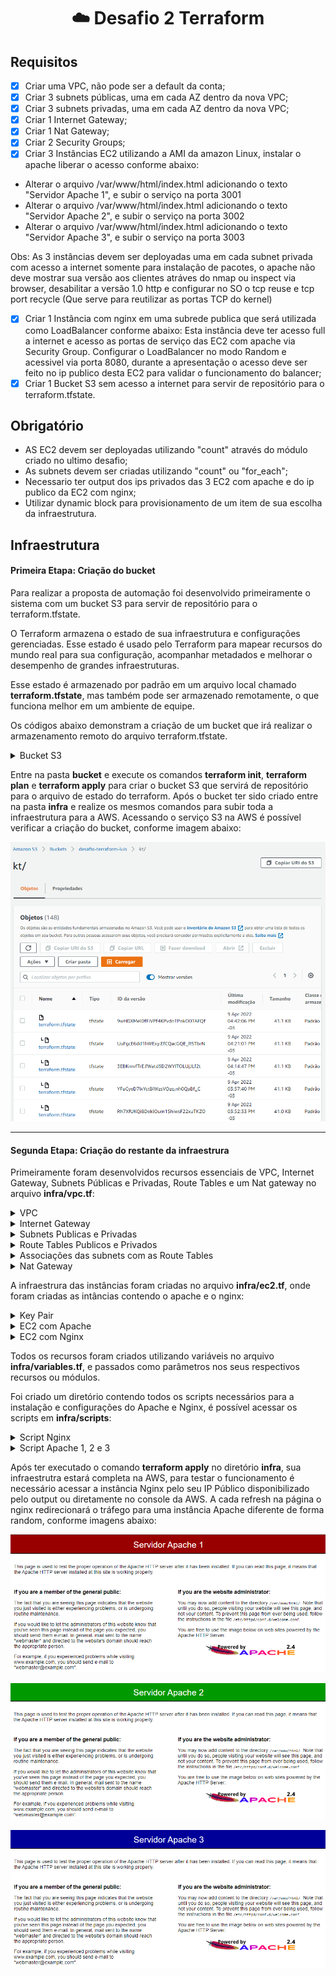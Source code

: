 <h1 align="center">
    <a>☁️ Desafio 2 Terraform</a>
</h1>

## Requisitos

- [x] Criar uma VPC, não pode ser a default da conta;
- [x] Criar 3 subnets públicas, uma em cada AZ dentro da nova VPC;
- [x] Criar 3 subnets privadas, uma em cada AZ dentro da nova VPC;
- [x] Criar 1 Internet Gateway;
- [x] Criar 1 Nat Gateway;
- [x] Criar 2 Security Groups;
- [x] Criar 3 Instâncias EC2 utilizando a AMI da amazon Linux, instalar o apache liberar o acesso conforme abaixo:
- Alterar o arquivo /var/www/html/index.html adicionando o texto "Servidor Apache 1", e subir o serviço na porta 3001
- Alterar o arquivo /var/www/html/index.html adicionando o texto "Servidor Apache 2", e subir o serviço na porta 3002
- Alterar o arquivo /var/www/html/index.html adicionando o texto "Servidor Apache 3", e subir o serviço na porta 3003

Obs: As 3 instâncias devem ser deployadas uma em cada subnet privada com acesso a internet somente para instalação de pacotes, o apache não deve mostrar sua versão aos clientes atráves do nmap ou inspect via browser, desabilitar a versão 1.0 http e configurar no SO o tcp reuse e tcp port recycle (Que serve para reutilizar as portas TCP do kernel)
- [x] Criar 1 Instância com nginx em uma subrede publica que será utilizada como LoadBalancer conforme abaixo: Esta instância deve ter acesso full a internet e acesso as portas de serviço das EC2 com apache via Security Group. Configurar o LoadBalancer no modo Random e acessivel via porta 8080, durante a apresentação o acesso deve ser feito no ip publico desta EC2 para validar o funcionamento do balancer;
- [x] Criar 1 Bucket S3 sem acesso a internet para servir de repositório para o terraform.tfstate.

## Obrigatório

- AS EC2 devem ser deployadas utilizando "count" através do módulo criado no ultimo desafio;
- As subnets devem ser criadas utilizando "count" ou "for_each";
- Necessario ter output dos ips privados das 3 EC2 com apache e do ip publico da EC2 com nginx;
- Utilizar dynamic block para provisionamento de um item de sua escolha da infraestrutura.

## Infraestrutura

#### Primeira Etapa: Criação do bucket 

Para realizar a proposta de automação foi desenvolvido primeiramente o sistema com um bucket S3 para servir de repositório para o terraform.tfstate.

O Terraform armazena o estado de sua infraestrutura e configurações gerenciadas. Esse estado é usado pelo Terraform para mapear recursos do mundo real para sua configuração, acompanhar metadados e melhorar o desempenho de grandes infraestruturas.

Esse estado é armazenado por padrão em um arquivo local chamado **terraform.tfstate**, mas também pode ser armazenado remotamente, o que funciona melhor em um ambiente de equipe.

Os códigos abaixo demonstram a criação de um bucket que irá realizar o armazenamento remoto do arquivo terraform.tfstate.

<details><summary>Bucket S3</summary>

Primeiramente é necessário criar o bucket que irá armazenar o arquivo no **bucket/main.tf**.

```js
resource "aws_s3_bucket" "kt-terraform" {
  bucket = "desafio-terraform-luis" 

  
  versioning {
    enabled = true
  }
  
  tags = {
    Description = "Armazenamento do arquivo do terraform.tfstate"
    ManagedBy   = "Terraform"
    Owner       = "Luis Campos"
    CreatedAt   = "2022-02-05"
  }
}

```
No arquivo **infra/main.tf** é criado o backend que irá popular o bucket S3.

```js
terraform {

  required_providers {
    aws = {
      source  = "hashicorp/aws"
      version = "3.23.0"
    }
  }
  
  backend "s3" {
    bucket  = "desafio-terraform-luis"
    key     = "kt/terraform.tfstate"
    region  = "us-east-1"
    profile = "desafio2"
  }
}
```
</details>

<p></p>

Entre na pasta **bucket** e execute os comandos **terraform init**, **terraform plan** e **terraform apply** para criar o bucket S3 que servirá de repositório para o arquivo de estado do terraform. Após o bucket ter sido criado entre na pasta **infra** e realize os mesmos comandos para subir toda a infraestrutura para a AWS.
Acessando o serviço S3 na AWS é possível verificar a criação do bucket, conforme imagem abaixo:

<p></p>

<p align="center">
  <img <img src="/infra/imagens/s3.png">
</p>

---
#### Segunda Etapa: Criação do restante da infraestrura 

Primeiramente foram desenvolvidos recursos essenciais de VPC, Internet Gateway, Subnets Públicas e Privadas, Route Tables e um Nat gateway no arquivo **infra/vpc.tf**:
<details><summary>VPC</summary>

```js

# Criação da VPC
resource "aws_vpc" "vpc" {
  cidr_block = "192.168.0.0/16"
  tags       = merge(local.common_tags, { Name = "Terraform VPC" })
}

```
<p></p>
</details>

<details><summary>Internet Gateway</summary>

```js

# Criação do Internet Gateway
resource "aws_internet_gateway" "igtw" {
  vpc_id = aws_vpc.vpc.id
  tags   = merge(local.common_tags, { Name = "Terraform IGW" })
}

```
<p></p>
</details>

<details><summary>Subnets Publicas e Privadas</summary>

```js

# Criação das subnets públicas
resource "aws_subnet" "pub_subnet" {
  count                   = length(var.public_subnet_ip)
  vpc_id                  = aws_vpc.vpc.id
  availability_zone       = var.azs[count.index]
  cidr_block              = var.public_subnet_ip[count.index]
  map_public_ip_on_launch = true
  tags                    = merge(local.common_tags, { Name = "Public Subnet ${count.index + 1}" })
}

# Criação das subnets privadas
resource "aws_subnet" "pvt_subnet" {
  count             = length(var.private_subnet_ip)
  vpc_id            = aws_vpc.vpc.id
  availability_zone = var.azs[count.index]
  cidr_block        = var.private_subnet_ip[count.index]
  tags              = merge(local.common_tags, { Name = "Private Subnet ${count.index + 1}" })
}
```
<p></p>
</details>

<details><summary>Route Tables Publicos e Privados</summary>

```js

# Criação da Route Table Public
resource "aws_route_table" "public" {
  vpc_id = aws_vpc.vpc.id

  route {
    cidr_block = "0.0.0.0/0"
    gateway_id = aws_internet_gateway.igtw.id
  }

  tags = merge(local.common_tags, { Name = "Route Table Public" })
}

# Criação da Route Table Private
resource "aws_route_table" "private" {
  vpc_id = aws_vpc.vpc.id

  route {
    cidr_block = "0.0.0.0/0"
    gateway_id = aws_nat_gateway.nat.id
  }

  tags = merge(local.common_tags, { Name = "Route Table Private" })
}
```
<p></p>
</details>

<details><summary>Associações das subnets com as Route Tables</summary>

```js

# Criação da associação das Subnets na Route Table Publica
resource "aws_route_table_association" "pub_association" {
  count          = length(var.public_subnet_ip)
  subnet_id      = aws_subnet.pub_subnet[count.index].id
  route_table_id = aws_route_table.public.id
}

# Criação da associação das Subnets na Route Table Privada
resource "aws_route_table_association" "pvt_association" {
  count          = length(var.private_subnet_ip)
  subnet_id      = aws_subnet.pvt_subnet[count.index].id
  route_table_id = aws_route_table.private.id
}

```
<p></p>
</details>

<details><summary>Nat Gateway</summary>

```js

resource "aws_eip" "this" {
  vpc = true
}

# Criação do Nat Gateway
resource "aws_nat_gateway" "nat" {
  allocation_id = aws_eip.this.id
  subnet_id     = aws_subnet.pub_subnet[1].id

  tags = {
    Name = "gw NAT"
  }

  # To ensure proper ordering, it is recommended to add an explicit dependency
  # on the Internet Gateway for the VPC.
  depends_on = [aws_internet_gateway.igtw]
}

```
<p></p>
</details>

<p></p>

A infraestrura das instâncias foram criadas no arquivo **infra/ec2.tf**, onde foram criadas as intâncias contendo o apache e o nginx:

<details><summary>Key Pair</summary>

```js

# Criação da key pair
resource "aws_key_pair" "my_key" {
  key_name   = "aws_key"
  public_key = file(pathexpand("~/.ssh/id_rsa.pub"))
}

```
<p></p>
</details>

<details><summary>EC2 com Apache</summary>

```js

# Criação das EC2 com Apache instalado
module "aws_instance_ec2_apache" {
  source = "./module_apache"

  count                  = length(var.private_subnet_ip)
  ami                    = var.ami
  instance_type          = var.instance_type
  key_name               = aws_key_pair.my_key.key_name
  vpc_security_group_ids = [aws_security_group.ec2_rules_apache.id]
  subnet_id              = aws_subnet.pvt_subnet[count.index].id
  private_ip             = var.private_ip[count.index]
  user_data              = file(var.server_apache[count.index])

  tags = merge(local.common_tags, { Name = "Instance Apache ${count.index + 1}" })
}

```
<p></p>
</details>

<details><summary>EC2 com Nginx</summary>

```js

# Criação das EC2 com Nginx instalado
module "aws_instance_ec2_nginx" {
  source = "./module_nginx"

  ami                    = var.ami
  instance_type          = var.instance_type
  key_name               = aws_key_pair.my_key.key_name
  vpc_security_group_ids = [aws_security_group.ec2_rules_nginx.id]
  subnet_id              = aws_subnet.pub_subnet[0].id
  user_data              = file("./scripts/nginx.sh")

  tags = merge(local.common_tags, { Name = "Instance Nginx" })
}

```
<p></p>
</details>

<p></p>

Todos os recursos foram criados utilizando variáveis no arquivo **infra/variables.tf**, e passados como parâmetros nos seus respectivos recursos ou módulos.

<p></p>

Foi criado um diretório contendo todos os scripts necessários para a instalação e configurações do Apache e Nginx, é possível acessar os scripts em **infra/scripts**:

<p></p>

<details><summary>Script Nginx</summary>

```js

#!/bin/bash
sudo su
sudo yum update -y
sudo amazon-linux-extras install nginx1.12 -y
sudo systemctl start nginx

ssh-keygen -t rsa -f /home/oracle/.ssh/id_rsa -q -P ""
echo "" > /home/ec2-user/.ssh/id_rsa

chmod 400 /home/ec2-user/.ssh/id_rsa
chown ec2-user:ec2-user /home/ec2-user/.ssh/id_rsa

echo "events{}
http {
   upstream backend {
      server 192.168.4.10:3001; 
      server 192.168.5.11:3002;
      server 192.168.6.12:3003;
   }

   server {
      listen 8080;
      listen 80;
      location / {
         proxy_pass http://backend;
      }
   }
}" > /etc/nginx/nginx.conf

sudo systemctl restart nginx

sudo yum install nmap -y

```
<p></p>
</details>

<details><summary>Script Apache 1, 2 e 3</summary>

```js

#!/bin/bash
sudo su
sudo yum update httpd
sudo yum install httpd -y
sudo systemctl start httpd

echo '<center><font size="10">Servidor Apache 1</font></center>' > /var/www/html/index.html
echo "ServerTokens Prod" >> /etc/httpd/conf/httpd.conf
echo "ServerSignature Off" >> /etc/httpd/conf/httpd.conf

sed -i 's/80/3001/g' /etc/httpd/conf/httpd.conf

echo "# Decrease TIME_WAIT seconds
net.ipv4.tcp_fin_timeout = 30
# Recycle and Reuse TIME_WAIT sockets faster
net.ipv4.tcp_tw_recycle = 1
net.ipv4.tcp_tw_reuse = 1" >> /etc/sysctl.conf

sudo systemctl restart sshd
systemctl restart httpd

sudo yum install nmap -y

```
<p></p>
</details>

<p></p>

Após ter executado o comando **terraform apply** no diretório **infra**, sua infraestrutra estará completa na AWS, para testar o funcionamento é necessário acessar a instância Nginx pelo seu IP Público disponibilizado pelo output ou diretamente no console da AWS. A cada refresh na página o nginx redirecionará o tráfego para uma instância Apache diferente de forma random, conforme imagens abaixo:

<p align="center">
  <img <img src="infra/imagens/httpd1.png">
</p>

<p align="center">
  <img <img src="infra/imagens/httpd2.png">
</p>

<p align="center">
  <img <img src="infra/imagens/httpd3.png">
</p>